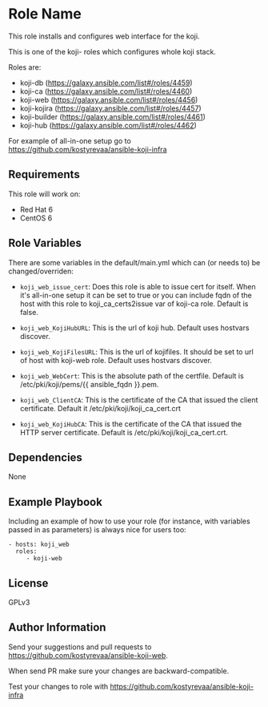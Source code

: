 Role Name
=========

 This role installs and configures web interface for the koji.

 This is one of the koji- roles which configures whole koji stack.

Roles are:

 * koji-db (https://galaxy.ansible.com/list#/roles/4459)
 * koji-ca (https://galaxy.ansible.com/list#/roles/4460)
 * koji-web (https://galaxy.ansible.com/list#/roles/4456)
 * koji-kojira (https://galaxy.ansible.com/list#/roles/4457)
 * koji-builder (https://galaxy.ansible.com/list#/roles/4461)
 * koji-hub (https://galaxy.ansible.com/list#/roles/4462)

For example of all-in-one setup go to https://github.com/kostyrevaa/ansible-koji-infra

Requirements
------------

This role will work on:

 * Red Hat 6
 * CentOS 6

Role Variables
--------------

There are some variables in the default/main.yml which can (or needs to) be changed/overriden:

* `koji_web_issue_cert`: Does this role is able to issue cert for itself. When it's all-in-one setup it can be set to true or you can include fqdn of the host with this role to koji_ca_certs2issue var of koji-ca role. Default is false.

* `koji_web_KojiHubURL`: This is the url of koji hub. Default uses hostvars discover.

* `koji_web_KojiFilesURL`: This is the url of kojifiles. It should be set to url of host with koji-web role. Default uses hostvars discover.

* `koji_web_WebCert`: This is the absolute path of the certfile. Default is /etc/pki/koji/pems/{{ ansible_fqdn }}.pem.

* `koji_web_ClientCA`: This is the certificate of the CA that issued the client certificate. Default it /etc/pki/koji/koji_ca_cert.crt

* `koji_web_KojiHubCA`: This is the certificate of the CA that issued the HTTP server certificate. Default is /etc/pki/koji/koji_ca_cert.crt.


Dependencies
------------

None

Example Playbook
----------------

Including an example of how to use your role (for instance, with variables passed in as parameters) is always nice for users too:

    - hosts: koji_web
      roles:
         - koji-web

License
-------

GPLv3

Author Information
------------------

 Send your suggestions and pull requests to https://github.com/kostyrevaa/ansible-koji-web.

 When send PR make sure your changes are backward-compatible.

 Test your changes to role with https://github.com/kostyrevaa/ansible-koji-infra
